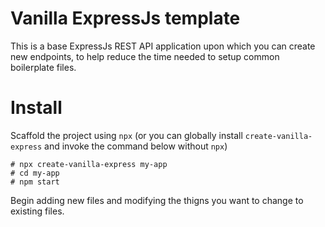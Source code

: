 # Vanilla ExpressJs template

This is a base ExpressJs REST API application upon which you can create new endpoints, to help reduce the time needed to setup common boilerplate files.

# Install

Scaffold the project using `npx` (or you can globally install `create-vanilla-express` and invoke the command below without `npx`) 

```
# npx create-vanilla-express my-app
# cd my-app
# npm start
```

Begin adding new files and modifying the thigns you want to change to existing files.
